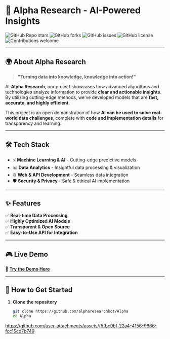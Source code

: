 # 🚀 Alpha Research - AI-Powered Insights

![GitHub Repo stars](https://img.shields.io/github/stars/alpharesearchbot/Alpha?style=social)
![GitHub forks](https://img.shields.io/github/forks/alpharesearchbot/Alpha?style=social)
![GitHub issues](https://img.shields.io/github/alpharesearchbot/Alpha/.github/issues)
![GitHub license](https://img.shields.io/github/license/alpharesearchbot/Alpha)
![Contributions welcome](https://img.shields.io/badge/contributions-welcome-brightgreen)

---

## 🌍 About Alpha Research

> **"Turning data into knowledge, knowledge into action!"**  

At **Alpha Research**, our project showcases how advanced algorithms and technologies analyze information to provide **clear and actionable insights**. By utilizing cutting-edge methods, we've developed models that are **fast, accurate, and highly efficient**.

This project is an open demonstration of how **AI can be used to solve real-world data challenges**, complete with **code and implementation details** for transparency and learning.

---

## 🛠️ Tech Stack

- ⚡ **Machine Learning & AI** - Cutting-edge predictive models
- 📊 **Data Analytics** - Insightful data processing & visualization
- 🌐 **Web & API Development** - Seamless data integration
- 🛡 **Security & Privacy** - Safe & ethical AI implementation

---

## ✨ Features

✅ **Real-time Data Processing**  
✅ **Highly Optimized AI Models**  
✅ **Transparent & Open Source**  
✅ **Easy-to-Use API for Integration**  

---

## 🎮 Live Demo

🚀 **[Try the Demo Here](https://t.me/dootobot)**  

---

## 🎯 How to Get Started

1. **Clone the repository**  
   ```bash
   git clone https://github.com/alpharesearchbot/Alpha
   cd Alpha


https://github.com/user-attachments/assets/f5fbc9bf-22a4-4156-9866-fcc15cd7b749

